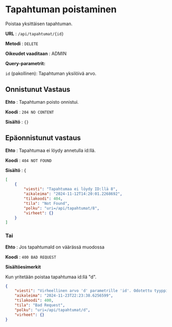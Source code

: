 # Tapahtuman poistaminen

Poistaa yksittäisen tapahtuman.

**URL** : `/api/tapahtumat/{id}`

**Metodi** : `DELETE`

**Oikeudet vaaditaan** : ADMIN

**Query-parametrit:** 

`id` (pakollinen): Tapahtuman yksilöivä arvo.


## Onnistunut Vastaus

**Ehto** : Tapahtuman poisto onnistui.

**Koodi** : `204 NO CONTENT`

**Sisältö** : `{}`

## Epäonnistunut vastaus

**Ehto** : Tapahtumaa ei löydy annetulla id:llä.

**Koodi** : `404 NOT FOUND`

**Sisältö** : {

```json
[
    {
        "viesti": "Tapahtumaa ei löydy ID:llä 8",
        "aikaleima": "2024-11-12T14:20:01.2268692",
        "tilakoodi": 404,
        "tila": "Not Found",
        "polku": "uri=/api/tapahtumat/8",
        "virheet": {}
    }
]
```
### Tai

**Ehto** : Jos tapahtumaId on väärässä muodossa

**Koodi** : `400 BAD REQUEST`

**Sisältöesimerkit**

Kun yritetään poistaa tapahtumaa id:llä "d".

```json
{
    "viesti": "Virheellinen arvo 'd' parametrille 'id'. Odotettu tyyppi on 'Long'",
    "aikaleima": "2024-11-23T22:23:38.6256599",
    "tilakoodi": 400,
    "tila": "Bad Request",
    "polku": "uri=/api/tapahtumat/d",
    "virheet": {}
}
```